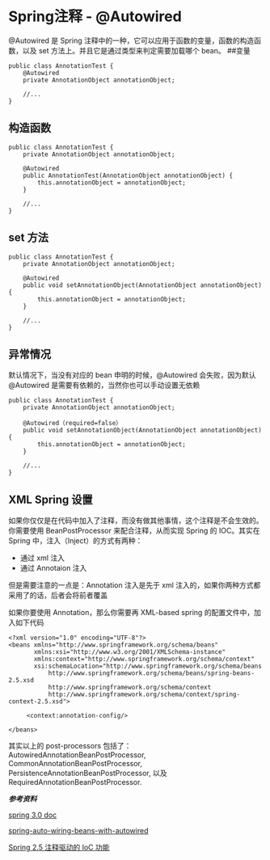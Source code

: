 # Spring注释 - @Autowired
@Autowired 是 Spring 注释中的一种，它可以应用于函数的变量，函数的构造函数，以及 set 方法上。并且它是通过类型来判定需要加载哪个 bean。
##变量
```
public class AnnotationTest {
	@Autowired
	private AnnotationObject annotationObject;
	
	//...
}
```
## 构造函数
```
public class AnnotationTest {
	private AnnotationObject annotationObject;
	
	@Autowired
	public AnnotationTest(AnnotationObject annotationObject) {
		this.annotationObject = annotationObject;
	}
	
	//...
}
```
## set 方法
```
public class AnnotationTest {
	private AnnotationObject annotationObject;
	
	@Autowired
	public void setAnnotationObject(AnnotationObject annotationObject) {
		this.annotationObject = annotationObject;
	}
	
	//...
}
```
## 异常情况
默认情况下，当没有对应的 bean 申明的时候，@Autowired 会失败，因为默认 @Autowired 是需要有依赖的，当然你也可以手动设置无依赖

```
public class AnnotationTest {
	private AnnotationObject annotationObject;
	
	@Autowired（required=false）
	public void setAnnotationObject(AnnotationObject annotationObject) {
		this.annotationObject = annotationObject;
	}
	
	//...
}
```
## XML Spring 设置
如果你仅仅是在代码中加入了注释，而没有做其他事情，这个注释是不会生效的。你需要使用 BeanPostProcessor 来配合注释，从而实现 Spring 的 IOC。其实在 Spring 中，注入（Inject）的方式有两种：

* 通过 xml 注入
* 通过 Annotaion 注入

但是需要注意的一点是：Annotation 注入是先于 xml 注入的，如果你两种方式都采用了的话，后者会将前者覆盖

如果你要使用 Annotation，那么你需要再 XML-based spring 的配置文件中，加入如下代码

```
<?xml version="1.0" encoding="UTF-8"?>
<beans xmlns="http://www.springframework.org/schema/beans"
       xmlns:xsi="http://www.w3.org/2001/XMLSchema-instance"
       xmlns:context="http://www.springframework.org/schema/context"
       xsi:schemaLocation="http://www.springframework.org/schema/beans 
           http://www.springframework.org/schema/beans/spring-beans-2.5.xsd
           http://www.springframework.org/schema/context
           http://www.springframework.org/schema/context/spring-context-2.5.xsd">
               
     <context:annotation-config/>
     
</beans>
```
其实以上的 post-processors 包括了：AutowiredAnnotationBeanPostProcessor, CommonAnnotationBeanPostProcessor, PersistenceAnnotationBeanPostProcessor, 以及 RequiredAnnotationBeanPostProcessor.

***参考资料***

[spring 3.0 doc](http://docs.spring.io/spring/docs/3.0.x/reference/beans.html#beans-annotation-config)

[spring-auto-wiring-beans-with-autowired](http://www.mkyong.com/spring/spring-auto-wiring-beans-with-autowired-annotation/)

[Spring 2.5 注释驱动的 IoC 功能](https://www.ibm.com/developerworks/cn/java/j-lo-spring25-ioc/)
